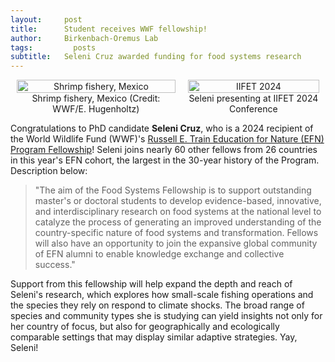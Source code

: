 ```yaml
---
layout:     post
title:      Student receives WWF fellowship!
author:     Birkenbach-Oremus Lab
tags: 		  posts
subtitle:  	Seleni Cruz awarded funding for food systems research
---
```

<!-- Start Writing Below in Markdown -->
<div style="text-align: center; display: flex; justify-content: center; align-items: center;">
    <figure style="margin: 0 10px;">
        <img src="https://files.worldwildlife.org/wwfcmsprod/images/Shrimp_fishery/story_full_width/1i07f1bw8d_tropical_shrimp_what_wwf_doingMID_258333.jpg" alt="Shrimp fishery, Mexico" width="100%">
        <figcaption>Shrimp fishery, Mexico (Credit: WWF/E. Hugenholtz)</figcaption>
    </figure>
    <figure style="margin: 0 10px;">
        <img src="http://birkenbach-oremus-lab.github.io/website/img/posts/2024-07-17.jpeg" alt="IIFET 2024" width="100%">
        <figcaption>Seleni presenting at IIFET 2024 Conference</figcaption>
    </figure>
</div>



Congratulations to PhD candidate **Seleni Cruz**, who is a 2024 recipient of the World Wildlife Fund (WWF)'s [Russell E. Train Education for Nature (EFN) Program Fellowship](https://www.worldwildlife.org/projects/russell-e-train-fellowships)! Seleni joins nearly 60 other fellows from 26 countries in this year's EFN cohort, the largest in the 30-year history of the Program. Description below:

>"The aim of the Food Systems Fellowship is to support outstanding master's or doctoral students to develop evidence-based, innovative, and interdisciplinary research on food systems at the national level to catalyze the process of generating an improved understanding of the country-specific nature of food systems and transformation. Fellows will also have an opportunity to join the expansive global community of EFN alumni to enable knowledge exchange and collective success."

Support from this fellowship will help expand the depth and reach of Seleni's research, which explores how small-scale fishing operations and the species they rely on respond to climate shocks. The broad range of species and community types she is studying can yield insights not only for her country of focus, but also for geographically and ecologically comparable settings that may display similar adaptive strategies. Yay, Seleni!
